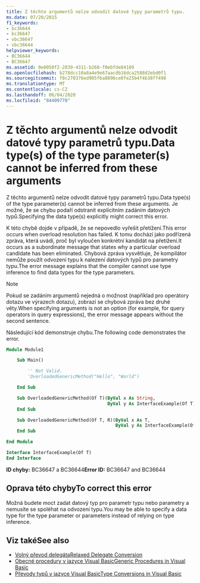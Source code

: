 ```yaml
---
title: Z těchto argumentů nelze odvodit datové typy parametrů typu.
ms.date: 07/20/2015
f1_keywords:
- bc36644
- bc36647
- vbc36647
- vbc36644
helpviewer_keywords:
- BC36644
- BC36647
ms.assetid: 0e0050f2-2039-4311-b260-f0ebfde84189
ms.openlocfilehash: b278dcc10a8a4e9e67aacdb16dca2588d2ebd0f1
ms.sourcegitcommit: f8c270376ed905f6a8896ce0fe25b4f4b38ff498
ms.translationtype: MT
ms.contentlocale: cs-CZ
ms.lasthandoff: 06/04/2020
ms.locfileid: "84409778"
---
```

# <a name="data-types-of-the-type-parameters-cannot-be-inferred-from-these-arguments"></a><span data-ttu-id="ec3fa-102">Z těchto argumentů nelze odvodit datové typy parametrů typu.</span><span class="sxs-lookup"><span data-stu-id="ec3fa-102">Data type(s) of the type parameter(s) cannot be inferred from these arguments</span></span>

<span data-ttu-id="ec3fa-103">Z těchto argumentů nelze odvodit datové typy parametrů typu.</span><span class="sxs-lookup"><span data-stu-id="ec3fa-103">Data type(s) of the type parameter(s) cannot be inferred from these arguments.</span></span> <span data-ttu-id="ec3fa-104">Je možné, že se chybu podaří odstranit explicitním zadáním datových typů.</span><span class="sxs-lookup"><span data-stu-id="ec3fa-104">Specifying the data type(s) explicitly might correct this error.</span></span>

<span data-ttu-id="ec3fa-105">K této chybě dojde v případě, že se nepovedlo vyřešit přetížení.</span><span class="sxs-lookup"><span data-stu-id="ec3fa-105">This error occurs when overload resolution has failed.</span></span> <span data-ttu-id="ec3fa-106">K tomu dochází jako podřízená zpráva, která uvádí, proč byl vyloučen konkrétní kandidát na přetížení.</span><span class="sxs-lookup"><span data-stu-id="ec3fa-106">It occurs as a subordinate message that states why a particular overload candidate has been eliminated.</span></span> <span data-ttu-id="ec3fa-107">Chybová zpráva vysvětluje, že kompilátor nemůže použít odvození typu k nalezení datových typů pro parametry typu.</span><span class="sxs-lookup"><span data-stu-id="ec3fa-107">The error message explains that the compiler cannot use type inference to find data types for the type parameters.</span></span>

> [!NOTE]
> <span data-ttu-id="ec3fa-108">Pokud se zadáním argumentů nejedná o možnost (například pro operátory dotazu ve výrazech dotazu), zobrazí se chybová zpráva bez druhé věty.</span><span class="sxs-lookup"><span data-stu-id="ec3fa-108">When specifying arguments is not an option (for example, for query operators in query expressions), the error message appears without the second sentence.</span></span>

<span data-ttu-id="ec3fa-109">Následující kód demonstruje chybu.</span><span class="sxs-lookup"><span data-stu-id="ec3fa-109">The following code demonstrates the error.</span></span>

```vb
Module Module1

    Sub Main()

        '' Not Valid.
        'OverloadedGenericMethod("Hello", "World")

    End Sub

    Sub OverloadedGenericMethod(Of T)(ByVal x As String,
                                      ByVal y As InterfaceExample(Of T))
    End Sub

    Sub OverloadedGenericMethod(Of T, R)(ByVal x As T,
                                         ByVal y As InterfaceExample(Of R))
    End Sub

End Module

Interface InterfaceExample(Of T)
End Interface
```

<span data-ttu-id="ec3fa-110">**ID chyby:** BC36647 a BC36644</span><span class="sxs-lookup"><span data-stu-id="ec3fa-110">**Error ID:** BC36647 and BC36644</span></span>

## <a name="to-correct-this-error"></a><span data-ttu-id="ec3fa-111">Oprava této chyby</span><span class="sxs-lookup"><span data-stu-id="ec3fa-111">To correct this error</span></span>

<span data-ttu-id="ec3fa-112">Možná budete moct zadat datový typ pro parametr typu nebo parametry a nemusíte se spoléhat na odvození typu.</span><span class="sxs-lookup"><span data-stu-id="ec3fa-112">You may be able to specify a data type for the type parameter or parameters instead of relying on type inference.</span></span>

## <a name="see-also"></a><span data-ttu-id="ec3fa-113">Viz také</span><span class="sxs-lookup"><span data-stu-id="ec3fa-113">See also</span></span>

- [<span data-ttu-id="ec3fa-114">Volný převod delegáta</span><span class="sxs-lookup"><span data-stu-id="ec3fa-114">Relaxed Delegate Conversion</span></span>](../../programming-guide/language-features/delegates/relaxed-delegate-conversion.md)
- [<span data-ttu-id="ec3fa-115">Obecné procedury v jazyce Visual Basic</span><span class="sxs-lookup"><span data-stu-id="ec3fa-115">Generic Procedures in Visual Basic</span></span>](../../programming-guide/language-features/data-types/generic-procedures.md)
- [<span data-ttu-id="ec3fa-116">Převody typů v jazyce Visual Basic</span><span class="sxs-lookup"><span data-stu-id="ec3fa-116">Type Conversions in Visual Basic</span></span>](../../programming-guide/language-features/data-types/type-conversions.md)
